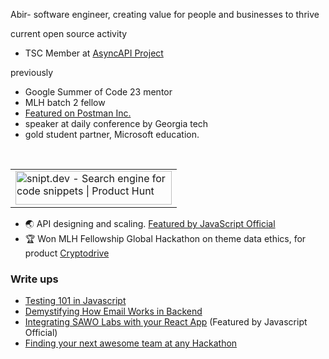 Abir- software engineer, creating value for people and businesses to thrive

current open source activity
- TSC Member at [AsyncAPI Project](https://github.com/asyncapi)

previously
- Google Summer of Code 23 mentor
- MLH batch 2 fellow
- [Featured on Postman Inc.](https://www.youtube.com/watch?v=-P_IGKuYmeY)
- speaker at daily conference by Georgia tech 
- gold student partner, Microsoft education.


<br/>

<table>
   <tr> 
      <td>
        <a href="https://www.producthunt.com/posts/snipt-dev?utm_source=badge-top-post-badge&utm_medium=badge&utm_souce=badge-snipt&#0045;dev" target="_blank"><img src="https://api.producthunt.com/widgets/embed-image/v1/top-post-badge.svg?post_id=338490&theme=light&period=daily" alt="snipt&#0046;dev - Search&#0032;engine&#0032;for&#0032;code&#0032;snippets | Product Hunt" style="width: 250px; height: 54px;" width="250" height="54" /></a>
      </td>
  </tr>
</table>


- 🌏 API designing and scaling. [Featured by JavaScript Official ](https://twitter.com/JavaScriptKicks/status/1412096578719043584)
- 🏆 Won MLH Fellowship Global Hackathon on theme data ethics, for product [Cryptodrive](https://devpost.com/software/cryptodrive) 
</details>

### Write ups
- [Testing 101 in Javascript](https://javascript.plainenglish.io/testing-101-in-javascript-720c752ecfd5)
- [Demystifying How Email Works in Backend](https://javascript.plainenglish.io/understanding-how-emails-actually-work-behind-the-scenes-a-beginner-friendly-guide-9d129942f617)
- [Integrating SAWO Labs with your React App](https://javascript.plainenglish.io/integrating-sawo-labs-authentication-create-react-app-4601360fd5d0) (Featured by Javascript Official)
- [Finding your next awesome team at any Hackathon](https://javascript.plainenglish.io/5-steps-to-find-your-awesome-team-at-any-hackathon-3fdbea41f3ea)

